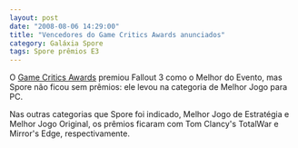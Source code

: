 ```yaml
---
layout: post
date: "2008-08-06 14:29:00"
title: "Vencedores do Game Critics Awards anunciados"
category: Galáxia Spore
tags: Spore prêmios E3
---
```

O [Game Critics Awards](http://www.gamecriticsawards.com/winners.html) premiou Fallout 3 como o Melhor do Evento, mas Spore não ficou sem prêmios: ele levou na categoria de Melhor Jogo para PC.

Nas outras categorias que Spore foi indicado, Melhor Jogo de Estratégia e Melhor Jogo Original, os prêmios ficaram com Tom Clancy's TotalWar e Mirror's Edge, respectivamente.
